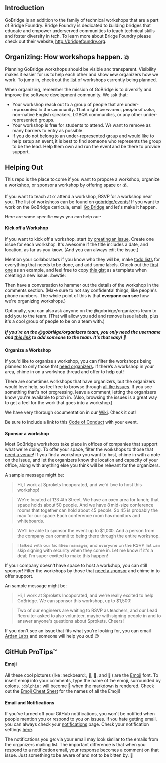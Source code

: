 
## Introduction

GoBridge is an addition to the family of technical workshops that are a part of Bridge Foundry. Bridge Foundry is dedicated to building bridges that educate and empower underserved communities to teach technical skills and foster diversity in tech. To learn more about Bridge Foundry please check out their website, http://bridgefoundry.org.

## Organizing: How workshops happen. :boom:

Planning GoBridge workshops should be visible and transparent. Visibility makes it easier for us to help each other and show new organizers how we work. To jump in, check out the [list](https://github.com/gobridge/organizing/issues) of workshops currently being planned. 

When organizing, remember the mission of GoBridge is to diversify and improve the software development community. We ask that:
* Your workshop reach out to a group of people that are under-represented in the community. That might be women, people of color, non-native English speakers, LGBQA communities, or any other under-represented groups.
* Your workshop is free for students to attend. We want to remove as many barriers to entry as possible.
* If you do not belong to an under-represented group and would like to help setup an event, it is best to find someone who represents the group to be the lead. Help them own and run the event and be there to provide support.

## Helping Out
This repo is the place to come if you want to propose a workshop, organize a workshop, or sponsor a workshop by offering space or :moneybag:. 

If you want to teach at or attend a workshop, RSVP for a workshop near you. The list of workshops can be found on [gobridge/events](https://github.com/gobridge/organizing/issues)! If you want to work on the GoBridge curricula, email [Go Bridge](mailto:gobridge@ardanlabs.com) and let's make it happen.

Here are some specific ways you can help out:

#### Kick off a Workshop
If you want to kick off a workshop, start by [creating an issue](https://github.com/gobridge/organizing/issues). Create one issue for each workshop. It's awesome if the title includes a date, and location, as far as you know. (And you can always edit the issue.) 

Mention your collaborators if you know who they will be, make [todo lists](https://github.com/blog/1542-task-lists-in-gist) for everything that needs to be done, and add some labels. Check out the [first one](https://github.com/gobridge/organizing/issues/1) as an example, and feel free to copy [this gist](https://gist.githubusercontent.com/lilliealbert/8328d415daedfea886d6/raw/623df85d700342e05d3fa988556002bf007ec283/gistfile1.md) as a template when creating a new issue. :bowtie:

Then have a conversation to hammer out the details of the workshop in the comments section. (Make sure to not say confidential things, like people's phone numbers. The whole point of this is that **everyone can see** how we're organizing workshops.) 

Optionally, you can also ask anyone on the @gobridge/organizers team to add you to the team. (That will allow you add and remove issue labels, plus it's a cool group of people to be on a team with.) 

##### If you're on the @gobridge/organizers team, you only need the username and [this link](https://github.com/orgs/gobridge/teams/organizers) to add someone to the team. It's that easy! :palm_tree:

#### Organize a Workshop
If you'd like to organize a workshop, you can filter the workshops being planned to only those that [need organizers](https://github.com/gobridge/organizing/labels/Needs%20Organizer). If there's a workshop in your area, chime in on a workshop thread and offer to help out!

There are sometimes workshops that have organizers, but the organizers would love help, so feel free to browse through [all the issues](https://github.com/gobridge/organizing/issues). If you see something that's not progressing, leave a comment, letting the organizers know you're available to pitch in. (Also, browsing the issues is a great way to get a feel for the work that goes into a workshop.)

We have very thorough documentation in our [Wiki](https://github.com/gobridge/organizing/wiki). Check it out!

Be sure to include a link to this [Code of Conduct](http://bridgefoundry.org/code-of-conduct/) with your event.

#### Sponsor a workshop

Most GoBridge workshops take place in offices of companies that support what we're doing. To offer your space, filter the workshops to those that [need a venue](https://github.com/gobridge/organizing/labels/Needs%20Venue)! If you find a workshop you want to host, chime in with a note on the issue, and let the organizers know the location and capacity of your office, along with anything else you think will be relevant for the organizers. 

A sample message might be:
> Hi, I work at Sprokets Incoporated, and we'd love to host this workshop! 

> We're located at 123 4th Street. We have an open area for lunch; that space holds about 50 people. And we have 8 mid-size conference rooms that together can hold about 45 people. So 45 is probably the max for our space. Each conference room has monitors and whiteboards.

> We'll be able to sponsor the event up to $1,000. And a person from the company can commit to being there through the entire workshop. 

> I talked with our facilities manager, and everyone on the RSVP list can skip signing with security when they come in. Let me know if it's a deal; I'm super excited to make this happen! 

If your company doesn't have space to host a workshop, you can still sponsor! Filter the workshops by those that [need a sponsor](https://github.com/gobridge/organizing/labels/Needs%20Sponsor) and chime in to offer support.

An sample message might be:

> Hi, I work at Sprokets Incoporated, and we're really excited to help GoBridge. We can sponsor this workshop, up to $1,500!

> Two of our engineers are waiting to RSVP as teachers, and our Lead Recruiter asked to also volunteer, maybe with signing people in and to answer anyone's questions about Sprokets. Cheers!

If you don't see an issue that fits what you're looking for, you can email [Ardan Labs](mailto:gobridge@ardanlabs.com) and someone will help you out! :wink:

## GitHub ProTips™

#### Emoji
All these cool pictures (like :neckbeard:, :nail_care:, :rat:, and :space_invader: ) are the [Emoji](http://en.wikipedia.org/wiki/Emoji) font. To insert emoji into your comments, type the name of the emoji, surrounded by colons. `:dolphin:` will become :dolphin: when the markdown is rendered. Check out the [Emoji Cheat Sheet](http://www.emoji-cheat-sheet.com/) for the names of all the Emoji!

#### Email and Notifications
If you've turned off your GitHub notifications, you won't be notified when people mention you or respond to you on issues. If you hate getting email, you can always check your [notifications](https://github.com/notifications) page. Check your notification settings [here](https://github.com/settings/notifications).

The notifications you get via your email may look similar to the emails from the organizers mailing list. The important difference is that when you respond to a notification email, your response becomes a comment on that issue. Just something to be aware of and not to be bitten by. :wolf:
